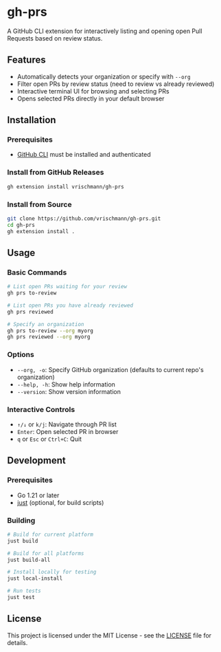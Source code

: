 # gh-prs

A GitHub CLI extension for interactively listing and opening open Pull Requests based on review status.

## Features

- Automatically detects your organization or specify with `--org`
- Filter open PRs by review status (need to review vs already reviewed)
- Interactive terminal UI for browsing and selecting PRs
- Opens selected PRs directly in your default browser

## Installation

### Prerequisites
- [GitHub CLI](https://cli.github.com/) must be installed and authenticated

### Install from GitHub Releases

```bash
gh extension install vrischmann/gh-prs
```

### Install from Source

```bash
git clone https://github.com/vrischmann/gh-prs.git
cd gh-prs
gh extension install .
```

## Usage

### Basic Commands

```bash
# List open PRs waiting for your review
gh prs to-review

# List open PRs you have already reviewed
gh prs reviewed

# Specify an organization
gh prs to-review --org myorg
gh prs reviewed --org myorg
```

### Options

- `--org, -o`: Specify GitHub organization (defaults to current repo's organization)
- `--help, -h`: Show help information
- `--version`: Show version information

### Interactive Controls

- `↑/↓` or `k/j`: Navigate through PR list
- `Enter`: Open selected PR in browser
- `q` or `Esc` or `Ctrl+C`: Quit


## Development

### Prerequisites
- Go 1.21 or later
- [just](https://github.com/casey/just) (optional, for build scripts)

### Building

```bash
# Build for current platform
just build

# Build for all platforms
just build-all

# Install locally for testing
just local-install

# Run tests
just test
```

## License

This project is licensed under the MIT License - see the [LICENSE](LICENSE) file for details.
